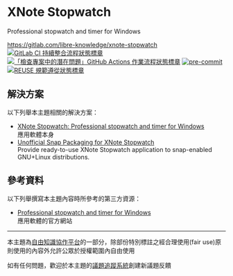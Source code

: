 # XNote Stopwatch

Professional stopwatch and timer for Windows

<https://gitlab.com/libre-knowledge/xnote-stopwatch>  
[![GitLab CI 持續整合流程狀態標章](https://gitlab.com/libre-knowledge/xnote-stopwatch/badges/main/pipeline.svg?ignore_skipped=true "點擊查看 GitLab CI 持續整合流程的運行狀態")](https://gitlab.com/libre-knowledge/xnote-stopwatch/-/commits/main) [![「檢查專案中的潛在問題」GitHub Actions 作業流程狀態標章](https://github.com/libre-knowledge/xnote-stopwatch/actions/workflows/check-potential-problems.yml/badge.svg "本專案使用 GitHub Actions 自動化檢查專案中的潛在問題")](https://github.com/libre-knowledge/xnote-stopwatch/actions/workflows/check-potential-problems.yml) [![pre-commit](https://img.shields.io/badge/pre--commit-enabled-brightgreen?logo=pre-commit&logoColor=white "本專案使用 pre-commit 檢查專案中的潛在問題")](https://github.com/pre-commit/pre-commit) [![REUSE 規範遵從狀態標章](https://api.reuse.software/badge/gitlab.com/libre-knowledge/xnote-stopwatch "本專案遵從 REUSE 規範降低軟體授權合規成本")](https://api.reuse.software/info/gitlab.com/libre-knowledge/xnote-stopwatch)

## 解決方案

以下列舉本主題相關的解決方案：

* [XNote Stopwatch: Professional stopwatch and timer for Windows](http://www.xnotestopwatch.com/#overview)  
  應用軟體本身
* [Unofficial Snap Packaging for XNote Stopwatch](https://github.com/brlin-tw/xnote-stopwatch-snap)  
  Provide ready-to-use XNote Stopwatch application to snap-enabled GNU+Linux distributions.

## 參考資料

以下列舉撰寫本主題內容時所參考的第三方資源：

* [Professional stopwatch and timer for Windows](http://www.xnotestopwatch.com/#overview)  
  應用軟體的官方網站

---

本主題為[自由知識協作平台](https://gitlab.com/libre-knowledge/libre-knowledge)的一部分，除部份特別標註之經合理使用(fair use)原則使用的內容外允許公眾於授權範圍內自由使用

如有任何問題，歡迎於本主題的[議題追蹤系統](https://gitlab.com/libre-knowledge/xnote-stopwatch/-/issues)創建新議題反饋
